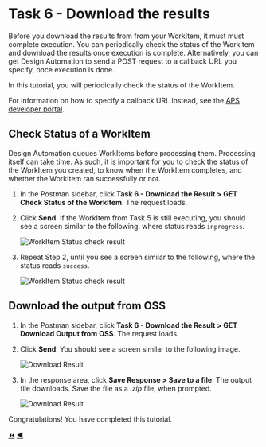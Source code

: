 # Task 6 - Download the results

Before you download the results from from your WorkItem, it must must complete execution. You can periodically check the status of the WorkItem and download the results once execution is complete. Alternatively, you can get Design Automation to send a POST request to a callback URL you specify, once execution is done. 

In this tutorial, you will periodically check the status of the WorkItem. 

For information on how to specify a callback URL instead, see the [APS developer portal](https://forge.autodesk.com/en/docs/design-automation/v3/developers_guide/callbacks/#oncomplete-callback).

## Check Status of a WorkItem

Design Automation queues WorkItems before processing them. Processing itself can take time. As such, it is important for you to check the status of the WorkItem you created, to know when the WorkItem completes, and whether the WorkItem ran successfully or not. 

1. In the Postman sidebar, click **Task 6 - Download the Result > GET Check Status of the WorkItem**. The request loads.

2. Click **Send**. If the WorkItem from Task 5 is still executing, you should see a screen similar to the following, where status reads `inprogress`.

    ![WorkItem Status check result](../images/task6-check_status.png "WorkItem Status check result")

3. Repeat Step 2, until you see a screen similar to the following, where the status reads `success`.

    ![WorkItem Status check result](../images/task6-final_status.png "WorkItem Status check result")
    
## Download the output from OSS

1. In the Postman sidebar, click **Task 6 - Download the Result > GET Download Output from OSS**. The request loads.

2. Click **Send**. You should see a screen similar to the following image.

    ![Download Result](../images/task6-download_step_1.png "Download Result")

3. In the response area, click **Save Response > Save to a file**. The output file downloads. Save the file as a *.zip* file, when prompted.

    ![Download Result](../images/task6-download_step_2.png "Download Result")

Congratulations! You have completed this tutorial.

[:rewind:](../readme.md "readme.md") [:arrow_backward:](task-5.md "Previous task")
